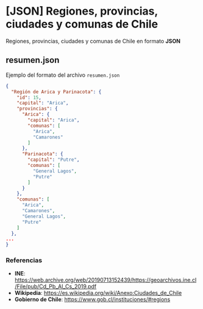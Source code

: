 # [JSON] Regiones, provincias, ciudades y comunas de Chile

Regiones, provincias, ciudades y comunas de Chile en formato **JSON**

## resumen.json

Ejemplo del formato del archivo `resumen.json`

```json
{
  "Región de Arica y Parinacota": {
    "id": 15,
    "capital": "Arica",
    "provincias": {
      "Arica": {
        "capital": "Arica",
        "comunas": [
          "Arica",
          "Camarones"
        ]
      },
      "Parinacota": {
        "capital": "Putre",
        "comunas": [
          "General Lagos",
          "Putre"
        ]
      }
    },
    "comunas": [
      "Arica",
      "Camarones",
      "General Lagos",
      "Putre"
    ]
  },
...
}
```

### Referencias
* **INE**: https://web.archive.org/web/20190713152439/https://geoarchivos.ine.cl/File/pub/Cd_Pb_Al_Cs_2019.pdf
* **Wikipedia**: https://es.wikipedia.org/wiki/Anexo:Ciudades_de_Chile
* **Gobierno de Chile**: https://www.gob.cl/instituciones/#regions